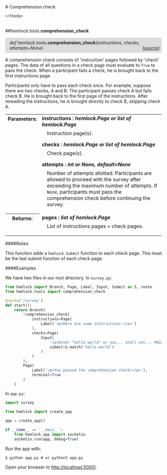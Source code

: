 <script src="https://cdn.mathjax.org/mathjax/latest/MathJax.js?config=TeX-AMS-MML_HTMLorMML" type="text/javascript"></script>

<link rel="stylesheet" href="https://assets.readthedocs.org/static/css/readthedocs-doc-embed.css" type="text/css" />

<style>
    a.src-href {
        float: right;
    }
    p.attr {
        margin-top: 0.5em;
        margin-left: 1em;
    }
    p.func-header {
        background-color: gainsboro;
        border-radius: 0.1em;
        padding: 0.5em;
        padding-left: 1em;
    }
    table.field-table {
        border-radius: 0.1em
    }
</style># Comprehension check

<table class="docutils field-list field-table" frame="void" rules="none">
    <col class="field-name" />
    <col class="field-body" />
    <tbody valign="top">
        
    </tbody>
</table>



##hemlock.tools.**comprehension_check**

<p class="func-header">
    <i>def</i> hemlock.tools.<b>comprehension_check</b>(<i>instructions, checks, attempts=None</i>) <a class="src-href" target="_blank" href="https://github.com/dsbowen/hemlock/blob/master/hemlock/tools\comprehension.py#L8">[source]</a>
</p>

A comprehension check consists of 'instruction' pages followed by 'check'
pages. The data of all questions in a check page must evaluate to `True`
to pass the check. When a participant fails a check, he is brought back to
the first instructions page.

Participants only have to pass each check once. For example, suppose there
are two checks, A and B. The participant passes check A but fails check B.
He is brought back to the first page of the instructions. After rereading
the instructions, he is brought directly to check B, skipping check A.

<table class="docutils field-list field-table" frame="void" rules="none">
    <col class="field-name" />
    <col class="field-body" />
    <tbody valign="top">
        <tr class="field">
    <th class="field-name"><b>Parameters:</b></td>
    <td class="field-body" width="100%"><b>instructions : <i>hemlock.Page or list of hemlock.Page</i></b>
<p class="attr">
    Instruction page(s).
</p>
<b>checks : <i>hemlock.Page or list of hemlock.Page</i></b>
<p class="attr">
    Check page(s).
</p>
<b>attempts : <i>int or None, default=None</i></b>
<p class="attr">
    Number of attempts allotted. Participants are allowed to proceed with the survey after exceeding the maximum number of attempts. If <code>None</code>, participants must pass the comprehension check before continuing the survey.
</p></td>
</tr>
<tr class="field">
    <th class="field-name"><b>Returns:</b></td>
    <td class="field-body" width="100%"><b>pages : <i>list of hemlock.Page</i></b>
<p class="attr">
    List of instructions pages + check pages.
</p></td>
</tr>
    </tbody>
</table>

####Notes

This function adds a `hemlock.Submit` function to each check page. This
must be the last submit function of each check page.

####Examples

We have two files in our root directory. In `survey.py`:

```python
from hemlock import Branch, Page, Label, Input, Submit as S, route
from hemlock.tools import comprehension_check

@route('/survey')
def start():
    return Branch(
        *comprehension_check(
            instructions=Page(
                Label('<p>Here are some instructions.</p>')
            ),
            checks=Page(
                Input(
                    '<p>Enter "hello world" or you... shall not... PASS!</p>',
                    submit=S.match('hello world')
                )
            )
        ),
        Page(
            Label('<p>You passed the comprehension check!</p>'),
            terminal=True
        )
    )
```

In `app.py`:

```python
import survey

from hemlock import create_app

app = create_app()

if __name__ == '__main__':
    from hemlock.app import socketio
    socketio.run(app, debug=True)
```

Run the app with:

```
$ python app.py # or python3 app.py
```

Open your browser to <http://localhost:5000/>.